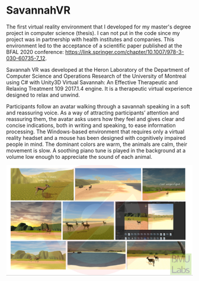 # SavannahVR
The first virtual reality environment that I developed for my master's degree project in computer science (thesis). I can not put in the code since my project was in partnership with health institutes and companies. This environment led to the acceptance of a scientific paper published at the BFAL 2020 conference: https://link.springer.com/chapter/10.1007/978-3-030-60735-7_12.

Savannah VR was developed at the Heron Laboratory of the Department of Computer Science and Operations Research of the University of Montreal using C# with Unity3D Virtual Savannah: An Effective Therapeutic and Relaxing Treatment 109 2017.1.4 engine. It is a therapeutic virtual experience designed to relax and unwind.

Participants follow an avatar walking through a savannah speaking in a soft and reassuring voice. As a way of attracting participants’ attention and reassuring them, the avatar asks users how they feel and gives clear and concise indications, both in writing and speaking, to ease information processing. The Windows-based environment that requires only a virtual reality headset and a mouse has been designed with cognitively impaired people in mind. The dominant colors are warm, the animals are calm, their movement is slow. A soothing piano tune is played in the background at a volume low enough to appreciate the sound of each animal.

![alt text](https://github.com/carodak/SavannahVR/blob/main/overview.png)




